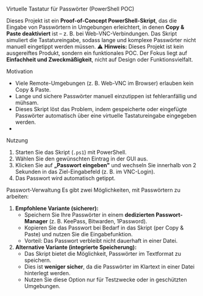 Virtuelle Tastatur für Passwörter (PowerShell POC)


Dieses Projekt ist ein **Proof-of-Concept PowerShell-Skript**, das die Eingabe von Passwörtern in Umgebungen erleichtert, in denen **Copy & Paste deaktiviert** ist – z. B. bei Web-VNC-Verbindungen. Das Skript simuliert die Tastatureingabe, sodass lange und komplexe Passwörter nicht manuell eingetippt werden müssen.
⚠️ **Hinweis:** Dieses Projekt ist kein ausgereiftes Produkt, sondern ein funktionales POC. Der Fokus liegt auf **Einfachheit und Zweckmäßigkeit**, nicht auf Design oder Funktionsvielfalt.

Motivation
* Viele Remote-Umgebungen (z. B. Web-VNC im Browser) erlauben kein Copy & Paste.
* Lange und sichere Passwörter manuell einzutippen ist fehleranfällig und mühsam.
* Dieses Skript löst das Problem, indem gespeicherte oder eingefügte Passwörter automatisch über eine virtuelle Tastatureingabe eingegeben werden.
* 

Nutzung
1. Starten Sie das Skript (`.ps1`) mit PowerShell.
2. Wählen Sie den gewünschten Eintrag in der GUI aus.
3. Klicken Sie auf **„Passwort eingeben"** und wechseln Sie innerhalb von 2 Sekunden in das Ziel-Eingabefeld (z. B. im VNC-Login).
4. Das Passwort wird automatisch getippt.
   
Passwort-Verwaltung
Es gibt zwei Möglichkeiten, mit Passwörtern zu arbeiten:
1. **Empfohlene Variante (sicherer):**
   * Speichern Sie Ihre Passwörter in einem **dedizierten Passwort-Manager** (z. B. KeePass, Bitwarden, 1Password).
   * Kopieren Sie das Passwort bei Bedarf in das Skript (per Copy & Paste) und nutzen Sie die Eingabefunktion.
   * Vorteil: Das Passwort verbleibt nicht dauerhaft in einer Datei.
2. **Alternative Variante (integrierte Speicherung):**
   * Das Skript bietet die Möglichkeit, Passwörter im Textformat zu speichern.
   * Dies ist **weniger sicher**, da die Passwörter im Klartext in einer Datei hinterlegt werden.
   * Nutzen Sie diese Option nur für Testzwecke oder in geschützten Umgebungen.
